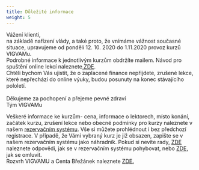 ```yaml
---
title: Důležité informace
weight: 5
---
```

Vážení klienti,\
na základě nařízení vlády, a také proto, že vnímáme vážnost současné situace, upravujeme od pondělí 12. 10. 2020 do 1.11.2020 provoz kurzů VIGVAMu.\
Podrobné informace k jednotlivým kurzům obdržíte mailem. Návod pro spuštění online lekcí naleznete[ ZDE](https://www.brezanek.cz/assets/1-dokumenty/online%20lekce%20n%C3%A1vod.pdf).\
Chtěli bychom Vás ujistit, že o zaplacené finance nepřijdete, zrušené lekce, které nepřechází do online výuky, budou posunuty na konec stávajícího pololetí.\
\
Děkujeme za pochopení a přejeme pevné zdraví\
Tým VIGVAMu

Veškeré informace ke kurzům- cena, informace o lektorech, místo konání, začátek kurzu, zrušení lekce nebo obecné podmínky pro kurzy naleznete v našem [rezervačním systému](https://vigvam.webooker.eu/). Vše si můžete prohlédnout i bez předchozí registrace. V případě, že Vámi vybraný kurz je již obsazen, zapište se v našem rezervačním systému jako náhradník. Pokud si nevíte rady, [ZDE](https://vigvam.webooker.eu/HtmlContent?contentType=1) naleznete odpovědi, jak se v rezervačním systému pohybovat, nebo [ZDE](https://webooker.freshdesk.com/support/solutions/articles/19000065943-omluvy-a-n%C3%A1hrady-ze-strany-klienta-verze-pro-pc), jak se omluvit.\
Rozvrh VIGVAMU a Centa Břežánek naleznete [ZDE.](https://www.brezanek.cz/assets/1-dokumenty/rozvrh_1_pol_2020_21.pdf)